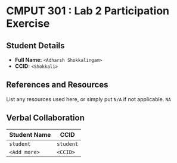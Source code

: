 # CMPUT 301 : Lab 2 Participation Exercise

## Student Details

- **Full Name:** `<Adharsh Shokkalingam>`
- **CCID:** `<Shokkali>`

## References and Resources

List any resources used here, or simply put `N/A` if not applicable.
`NA`
## Verbal Collaboration

| Student Name | CCID      |
| ------------ | --------- |
| `student`    | `student` |
| `<Add more>` | `<CCID>`  |
